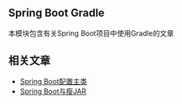 ## Spring Boot Gradle

本模块包含有关Spring Boot项目中使用Gradle的文章

## 相关文章

+ [Spring Boot配置主类](http://tu-yucheng.github.io/springboot/2023/05/11/spring-boot-main-class.html)
+ [Spring Boot与瘦JAR](http://tu-yucheng.github.io/springboot/2023/05/11/spring-boot-thin-jar.html)